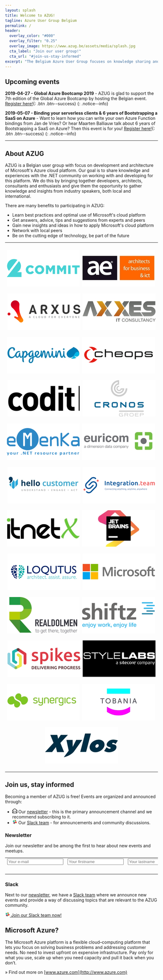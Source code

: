 ```yaml
---
layout: splash
title: Welcome to AZUG!
tagline: Azure User Group Belgium
permalink: /
header:
  overlay_color: "#000"
  overlay_filter: "0.25"
  overlay_image: https://www.azug.be/assets/media/splash.jpg
  cta_label: "Join our user group!"
  cta_url: "#join-us-stay-informed"
excerpt: "The Belgium Azure User Group focuses on knowledge sharing and networking around development and architecture of Microsoft’s Azure cloud platform."
---
```


## Upcoming events

**2019-04-27 - Global Azure Bootcamp 2019** - AZUG is glad to support the 7th edition of the Global Azure Bootcamp by hosting the Belgian event. [Register here!](https://www.azug.be/events/2019/04/27/global-azure-bootcamp){: .btn .btn--success}
{: .notice--info}

**2019-05-07 - Binding your serverless clients & 6 years of Bootstrapping a SaaS on Azure** - Want to learn how you can write your own Azure Function bindings from Jan de Vries? Or hear Maarten Balliauw talk about 6 years of Bootstrapping a SaaS on Azure? Then this event is for you! [Register here!](https://www.azug.be/events/2019/05/07/binding-your-serverless-clients){: .btn .btn--success}
{: .notice--info}

<hr />

## About AZUG

AZUG is a Belgian user group with focus on development and architecture of Microsoft's Azure cloud platform. Our goal is to share knowledge and experiences with the .NET community on working with and developing for this platform. We do this by bringing together developers, architects, consultants and enthusiasts and give them the opportunity to gather knowledge and insights from industry speakers, both local and international.

There are many benefits to participating in AZUG:

* Learn best practices and optimal use of Microsoft's cloud platform
* Get answers, advice, tips and suggestions from experts and peers
* Gain new insights and ideas in how to apply Microsoft's cloud platform
* Network with local peers
* Be on the cutting edge of technology, be part of the future

<hr />

<p style="text-align: center;">
		<a href="https://www.2commit.be/"><img alt="" src="/assets/media/sponsors/logo-2commit.png" class="sponsor-gold" vspace="10" /></a>&nbsp;
		<a href="http://www.ae.be"><img alt="" src="/assets/media/sponsors/logo-ae.jpg" class="sponsor-gold" vspace="10" /></a>&nbsp;
		<a href="https://www.arxus.eu"><img alt="" src="/assets/media/sponsors/logo-arxus.png" class="sponsor-gold" vspace="10" /></a>&nbsp;
		<a href="http://www.axxes.com"><img alt="" src="/assets/media/sponsors/logo-axxes.jpg" class="sponsor-gold" vspace="10" /></a>
		<br />
		<a href="https://www.be.capgemini.com/"><img alt="" src="/assets/media/sponsors/logo-capgemini.jpg" class="sponsor-gold" vspace="10" /></a>&nbsp;
		<a href="https://www.cheops.com"><img alt="" src="/assets/media/sponsors/logo-cheops.jpg" class="sponsor-gold" vspace="10" /></a>&nbsp;
		<a href="https://www.codit.eu"><img alt="" src="/assets/media/sponsors/logo-codit.png" class="sponsor-gold" vspace="10" /></a>&nbsp;
		<a href="http://www.cronos.be"><img alt="" src="/assets/media/sponsors/logo-cronos.jpg" class="sponsor-gold" vspace="10" /></a>
		<br />
		<a href="http://www.emenka.be"><img alt="" src="/assets/media/sponsors/logo-emenka.png" class="sponsor-gold" vspace="10" /></a>&nbsp;
		<a href="http://www.euri.com"><img alt="" src="/assets/media/sponsors/logo-euricom.jpg" class="sponsor-gold" vspace="10" /></a>&nbsp;
		<a href="https://www.hellocustomer.com/"><img alt="" src="/assets/media/sponsors/logo-hello-customer.jpg" class="sponsor-gold" vspace="10" /></a>&nbsp;
		<a href="http://integration.team/"><img alt="" src="/assets/media/sponsors/logo-integrationteam.png" class="sponsor-gold" vspace="10" /></a>
		<br />
		<a href="http://itnetx.ch/"><img alt="" src="/assets/media/sponsors/logo-itnetx.jpg" class="sponsor-gold" vspace="10" /></a>&nbsp;
		<a href="http://www.jetbrains.com"><img alt="" src="/assets/media/sponsors/logo-jetbrains.jpg" class="sponsor-gold" vspace="10" /></a>&nbsp;
		<a href="http://www.loqutus.be"><img alt="" src="/assets/media/sponsors/logo-loqutus.jpg" class="sponsor-gold" vspace="10" /></a>&nbsp;
		<a href="http://www.microsoft.be"><img alt="" src="/assets/media/sponsors/logo-microsoft.jpg" class="sponsor-gold" vspace="10" /></a>
		<br />
		<a href="http://www.realdolmen.com"><img alt="" src="/assets/media/sponsors/logo-realdolmen.jpg" class="sponsor-gold" vspace="10" /></a>&nbsp;
		<a href="http://www.shiftz.be/"><img alt="" src="/assets/media/sponsors/logo-shiftz.png" class="sponsor-gold" vspace="10" /></a>&nbsp;
		<a href="http://www.spikes.be/"><img alt="" src="/assets/media/sponsors/logo-spikes.png" class="sponsor-gold" vspace="10" /></a>&nbsp;
		<a href="http://www.stylelabs.com/"><img alt="" src="/assets/media/sponsors/logo-stylelabs.jpg" class="sponsor-gold" vspace="10" /></a>
		<br />
		<a href="http://www.synergics.be"><img alt="" src="/assets/media/sponsors/logo-synergics.jpg" class="sponsor-gold" vspace="10" /></a>&nbsp;
		<a href="http://www.tobania.be/"><img alt="" src="/assets/media/sponsors/logo-tobania.jpg" class="sponsor-gold" vspace="10" /></a>&nbsp;
		<a href="http://www.xylos.be"><img alt="" src="/assets/media/sponsors/logo-xylos.jpg" class="sponsor-gold" vspace="10" /></a>
</p>

<hr />

## Join us, stay informed

Becoming a member of AZUG is free! Events are organized and announced through:

* <img src="assets/media/icon-email.png" width="16" height="16" /> Our [newsletter](#newsletter) - this is the primary announcement channel and we recommend subscribing to it.
* <img src="assets/media/icon-slack.png" width="16" height="16" /> Our [Slack team](#slack) - for announcements and community discussions.

### Newsletter 

Join our newsletter and be among the first to hear about new events and meetups.

<div id="mc_embed_signup"><form id="mc-embedded-subscribe-form" class="validate" action="https://azug.us2.list-manage.com/subscribe/post?u=47e1708de98684b0f393d63b3&amp;id=9463ee7106" method="post"> 
<table border="0" cellspacing="2" cellpadding="2">
<tbody>
<tr>
<td><input id="mce-EMAIL" class="required email" name="EMAIL" type="text" placeholder="Your e-mail"></td>
<td><input id="mce-FNAME" class="required" name="FNAME" type="text" placeholder="Your firstname"></td>
<td><input id="mce-LNAME" class="required" name="LNAME" type="text" placeholder="Your lastname"></td>
</tr>
<tr>
<td style="text-align: right;" colspan="3"><input id="mc-embedded-subscribe" class="btn btn--x-large" name="subscribe" type="submit" value="Subscribe"></td>
</tr>
</tbody>
</table>
</form></div>

### Slack

Next to our [newsletter](#newsletter), we have a [Slack team](https://join.slack.com/t/azugbe/shared_invite/MjE4MzI5NDM3OTM5LTE1MDExNDgyMzUtMzgwNjM2YmU0Zg) where we announce new events and provide a way of discussing topics that are relevant to the AZUG community.

[<img src="assets/media/icon-slack.png" width="16" height="16" /> Join our Slack team  now!](https://join.slack.com/t/azugbe/shared_invite/MjE4MzI5NDM3OTM5LTE1MDExNDgyMzUtMzgwNjM2YmU0Zg)

## Microsoft Azure?

The Microsoft Azure platform is a flexible cloud–computing platform that lets you focus on solving business problems and addressing customer needs. No need to invest upfront on expensive infrastructure. Pay only for what you use, scale up when you need capacity and pull it back when you don’t.

&raquo; Find out more on [www.azure.com](http://www.azure.com)
